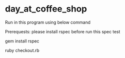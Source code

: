 # day_at_coffee_shop

Run in this program using below command

Prerequests: please install rspec before run this spec test

gem install rspec

ruby checkout.rb
